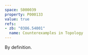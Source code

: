 ```yaml
---
space: S000039
property: P000133
value: true
refs:
- zb: "0386.54001"
  name: Counterexamples in Topology
---
```


By definition.
